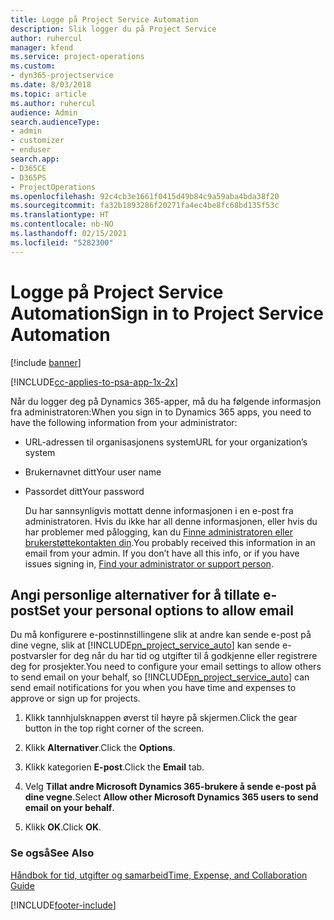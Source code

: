 ```yaml
---
title: Logge på Project Service Automation
description: Slik logger du på Project Service
author: ruhercul
manager: kfend
ms.service: project-operations
ms.custom:
- dyn365-projectservice
ms.date: 8/03/2018
ms.topic: article
ms.author: ruhercul
audience: Admin
search.audienceType:
- admin
- customizer
- enduser
search.app:
- D365CE
- D365PS
- ProjectOperations
ms.openlocfilehash: 92c4cb3e1661f0415d49b84c9a59aba4bda38f20
ms.sourcegitcommit: fa32b1893286f20271fa4ec4be8fc68bd135f53c
ms.translationtype: HT
ms.contentlocale: nb-NO
ms.lasthandoff: 02/15/2021
ms.locfileid: "5282300"
---
```

# <a name="sign-in-to-project-service-automation"></a><span data-ttu-id="c8723-103">Logge på Project Service Automation</span><span class="sxs-lookup"><span data-stu-id="c8723-103">Sign in to Project Service Automation</span></span>

[!include [banner](../includes/psa-now-project-operations.md)]

[!INCLUDE[cc-applies-to-psa-app-1x-2x](../includes/cc-applies-to-psa-app-1x-2x.md)]

<span data-ttu-id="c8723-104">Når du logger deg på Dynamics 365-apper, må du ha følgende informasjon fra administratoren:</span><span class="sxs-lookup"><span data-stu-id="c8723-104">When you sign in to Dynamics 365 apps, you need to have the following information from your administrator:</span></span>  
  
- <span data-ttu-id="c8723-105">URL-adressen til organisasjonens system</span><span class="sxs-lookup"><span data-stu-id="c8723-105">URL for your organization’s system</span></span>  
  
- <span data-ttu-id="c8723-106">Brukernavnet ditt</span><span class="sxs-lookup"><span data-stu-id="c8723-106">Your user name</span></span>  
  
- <span data-ttu-id="c8723-107">Passordet ditt</span><span class="sxs-lookup"><span data-stu-id="c8723-107">Your password</span></span>  
  
  <span data-ttu-id="c8723-108">Du har sannsynligvis mottatt denne informasjonen i en e-post fra administratoren. Hvis du ikke har all denne informasjonen, eller hvis du har problemer med pålogging, kan du [Finne administratoren eller brukerstøttekontakten din](https://docs.microsoft.com/dynamics365/customerengagement/on-premises/basics/find-administrator-support).</span><span class="sxs-lookup"><span data-stu-id="c8723-108">You probably received this information in an email from your admin. If you don’t have all this info, or if you have issues signing in, [Find your administrator or support person](https://docs.microsoft.com/dynamics365/customerengagement/on-premises/basics/find-administrator-support).</span></span>  
  
## <a name="set-your-personal-options-to-allow-email"></a><span data-ttu-id="c8723-109">Angi personlige alternativer for å tillate e-post</span><span class="sxs-lookup"><span data-stu-id="c8723-109">Set your personal options to allow email</span></span>  
 <span data-ttu-id="c8723-110">Du må konfigurere e-postinnstillingene slik at andre kan sende e-post på dine vegne, slik at [!INCLUDE[pn_project_service_auto](../includes/pn-project-service-auto.md)] kan sende e-postvarsler for deg når du har tid og utgifter til å godkjenne eller registrere deg for prosjekter.</span><span class="sxs-lookup"><span data-stu-id="c8723-110">You need to configure your email settings to allow others to send email on your behalf, so [!INCLUDE[pn_project_service_auto](../includes/pn-project-service-auto.md)] can send email notifications for you when you have time and expenses to approve or sign up for projects.</span></span>  
  
1.  <span data-ttu-id="c8723-111">Klikk tannhjulsknappen øverst til høyre på skjermen.</span><span class="sxs-lookup"><span data-stu-id="c8723-111">Click the gear button in the top right corner of the screen.</span></span>  
  
2.  <span data-ttu-id="c8723-112">Klikk **Alternativer**.</span><span class="sxs-lookup"><span data-stu-id="c8723-112">Click the **Options**.</span></span>  
  
3.  <span data-ttu-id="c8723-113">Klikk kategorien **E-post**.</span><span class="sxs-lookup"><span data-stu-id="c8723-113">Click the **Email** tab.</span></span>  
  
4.  <span data-ttu-id="c8723-114">Velg **Tillat andre Microsoft Dynamics 365-brukere å sende e-post på dine vegne**.</span><span class="sxs-lookup"><span data-stu-id="c8723-114">Select **Allow other Microsoft Dynamics 365 users to send email on your behalf**.</span></span>  
  
5.  <span data-ttu-id="c8723-115">Klikk **OK**.</span><span class="sxs-lookup"><span data-stu-id="c8723-115">Click **OK**.</span></span>  
  
### <a name="see-also"></a><span data-ttu-id="c8723-116">Se også</span><span class="sxs-lookup"><span data-stu-id="c8723-116">See Also</span></span>  
 [<span data-ttu-id="c8723-117">Håndbok for tid, utgifter og samarbeid</span><span class="sxs-lookup"><span data-stu-id="c8723-117">Time, Expense, and Collaboration Guide</span></span>](../psa/time-expense-collaboration-guide.md)


[!INCLUDE[footer-include](../includes/footer-banner.md)]